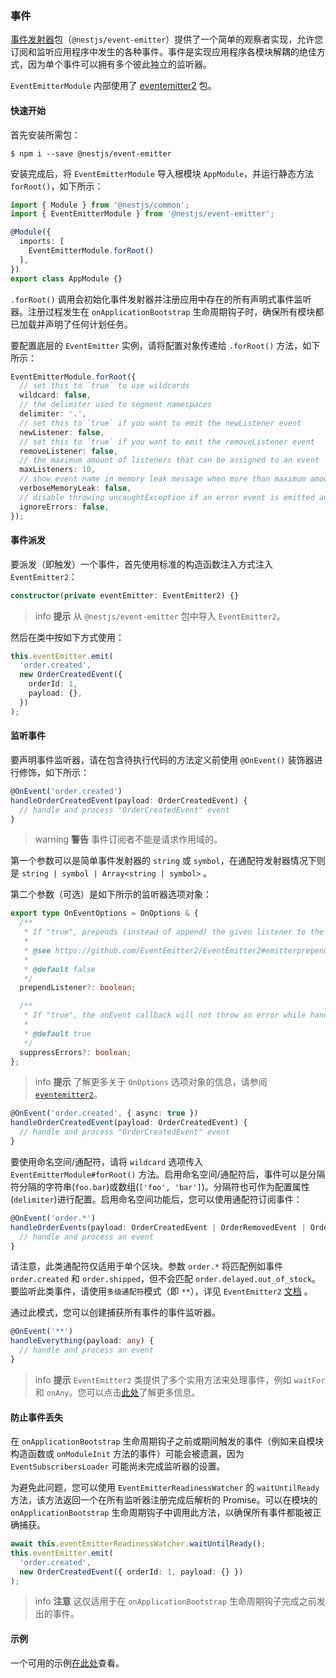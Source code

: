 ### 事件

[事件发射器](https://www.npmjs.com/package/@nestjs/event-emitter)包（`@nestjs/event-emitter`）提供了一个简单的观察者实现，允许您订阅和监听应用程序中发生的各种事件。事件是实现应用程序各模块解耦的绝佳方式，因为单个事件可以拥有多个彼此独立的监听器。

`EventEmitterModule` 内部使用了 [eventemitter2](https://github.com/EventEmitter2/EventEmitter2) 包。

#### 快速开始

首先安装所需包：

```shell
$ npm i --save @nestjs/event-emitter
```

安装完成后，将 `EventEmitterModule` 导入根模块 `AppModule`，并运行静态方法 `forRoot()`，如下所示：

```typescript
import { Module } from '@nestjs/common';
import { EventEmitterModule } from '@nestjs/event-emitter';

@Module({
  imports: [
    EventEmitterModule.forRoot()
  ],
})
export class AppModule {}
```

`.forRoot()` 调用会初始化事件发射器并注册应用中存在的所有声明式事件监听器。注册过程发生在 `onApplicationBootstrap` 生命周期钩子时，确保所有模块都已加载并声明了任何计划任务。

要配置底层的 `EventEmitter` 实例，请将配置对象传递给 `.forRoot()` 方法，如下所示：

```typescript
EventEmitterModule.forRoot({
  // set this to `true` to use wildcards
  wildcard: false,
  // the delimiter used to segment namespaces
  delimiter: '.',
  // set this to `true` if you want to emit the newListener event
  newListener: false,
  // set this to `true` if you want to emit the removeListener event
  removeListener: false,
  // the maximum amount of listeners that can be assigned to an event
  maxListeners: 10,
  // show event name in memory leak message when more than maximum amount of listeners is assigned
  verboseMemoryLeak: false,
  // disable throwing uncaughtException if an error event is emitted and it has no listeners
  ignoreErrors: false,
});
```

#### 事件派发

要派发（即触发）一个事件，首先使用标准的构造函数注入方式注入 `EventEmitter2`：

```typescript
constructor(private eventEmitter: EventEmitter2) {}
```

> info **提示** 从 `@nestjs/event-emitter` 包中导入 `EventEmitter2`。

然后在类中按如下方式使用：

```typescript
this.eventEmitter.emit(
  'order.created',
  new OrderCreatedEvent({
    orderId: 1,
    payload: {},
  })
);
```

#### 监听事件

要声明事件监听器，请在包含待执行代码的方法定义前使用 `@OnEvent()` 装饰器进行修饰，如下所示：

```typescript
@OnEvent('order.created')
handleOrderCreatedEvent(payload: OrderCreatedEvent) {
  // handle and process "OrderCreatedEvent" event
}
```

> warning **警告** 事件订阅者不能是请求作用域的。

第一个参数可以是简单事件发射器的 `string` 或 `symbol`，在通配符发射器情况下则是 `string | symbol | Array<string | symbol>` 。

第二个参数（可选）是如下所示的监听器选项对象：

```typescript
export type OnEventOptions = OnOptions & {
  /**
   * If "true", prepends (instead of append) the given listener to the array of listeners.
   *
   * @see https://github.com/EventEmitter2/EventEmitter2#emitterprependlistenerevent-listener-options
   *
   * @default false
   */
  prependListener?: boolean;

  /**
   * If "true", the onEvent callback will not throw an error while handling the event. Otherwise, if "false" it will throw an error.
   *
   * @default true
   */
  suppressErrors?: boolean;
};
```

> info **提示** 了解更多关于 `OnOptions` 选项对象的信息，请参阅 [`eventemitter2`](https://github.com/EventEmitter2/EventEmitter2#emitteronevent-listener-options-objectboolean)。

```typescript
@OnEvent('order.created', { async: true })
handleOrderCreatedEvent(payload: OrderCreatedEvent) {
  // handle and process "OrderCreatedEvent" event
}
```

要使用命名空间/通配符，请将 `wildcard` 选项传入 `EventEmitterModule#forRoot()` 方法。启用命名空间/通配符后，事件可以是分隔符分隔的字符串(`foo.bar`)或数组(`['foo', 'bar']`)。分隔符也可作为配置属性(`delimiter`)进行配置。启用命名空间功能后，您可以使用通配符订阅事件：

```typescript
@OnEvent('order.*')
handleOrderEvents(payload: OrderCreatedEvent | OrderRemovedEvent | OrderUpdatedEvent) {
  // handle and process an event
}
```

请注意，此类通配符仅适用于单个区块。参数 `order.*` 将匹配例如事件 `order.created` 和 `order.shipped`，但不会匹配 `order.delayed.out_of_stock`。要监听此类事件，请使用`多级通配符`模式（即 `**`），详见 `EventEmitter2` [文档](https://github.com/EventEmitter2/EventEmitter2#multi-level-wildcards) 。

通过此模式，您可以创建捕获所有事件的事件监听器。

```typescript
@OnEvent('**')
handleEverything(payload: any) {
  // handle and process an event
}
```

> info **提示** `EventEmitter2` 类提供了多个实用方法来处理事件，例如 `waitFor` 和 `onAny`。您可以点击[此处](https://github.com/EventEmitter2/EventEmitter2)了解更多信息。

#### 防止事件丢失

在 `onApplicationBootstrap` 生命周期钩子之前或期间触发的事件（例如来自模块构造函数或 `onModuleInit` 方法的事件）可能会被遗漏，因为 `EventSubscribersLoader` 可能尚未完成监听器的设置。

为避免此问题，您可以使用 `EventEmitterReadinessWatcher` 的 `waitUntilReady` 方法，该方法返回一个在所有监听器注册完成后解析的 Promise。可以在模块的 `onApplicationBootstrap` 生命周期钩子中调用此方法，以确保所有事件都能被正确捕获。

```typescript
await this.eventEmitterReadinessWatcher.waitUntilReady();
this.eventEmitter.emit(
  'order.created',
  new OrderCreatedEvent({ orderId: 1, payload: {} })
);
```

> info **注意** 这仅适用于在 `onApplicationBootstrap` 生命周期钩子完成之前发出的事件。

#### 示例

一个可用的示例[在此处](https://github.com/nestjs/nest/tree/master/sample/30-event-emitter)查看。
